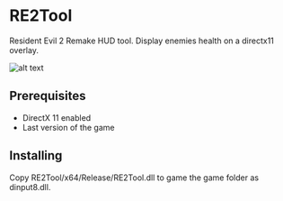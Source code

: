# RE2Tool

Resident Evil 2 Remake HUD tool. Display enemies health on a directx11 overlay.

![alt text](https://i.imgur.com/XVDisXY.jpg)

## Prerequisites

- DirectX 11 enabled
- Last version of the game

## Installing

Copy RE2Tool/x64/Release/RE2Tool.dll to game the game folder as dinput8.dll.

